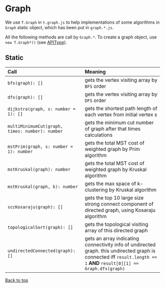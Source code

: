 # Graph
We use `T.Graph` in `t.graph.js` to help implementations of some algorithms in `Graph` static object, which has been put in `graph.*.js`.

All the following methods are call by `Graph.*`. To create a graph object, use `new T.Graph*()` (see [APIType](APIType#graph)).

## Static
Call | Meaning
:----|:-------
`bfs(graph): []` | gets the vertex visiting array by `BFS` order
`dfs(graph): []` | gets the vertex visiting array by `DFS` order
`dijkstra(graph, s: number = 1): []` | gets the shortest path length of each vertex from initial vertex s
`multiMinimumCut(graph, times: number): number` | gets the minimum cut number of graph after that times calculations
`mstPrim(graph, s: number = 1): number` | gets the total MST cost of weighted graph by Prim algorithm
`mstKruskal(graph): number` | gets the total MST cost of weighted graph by Kruskal algorithm
`mstKruskal(graph, k): number` | gets the max space of k-clustering by Kruskal algorithm
`sccKosaraju(graph): []` | gets the top 10 large size strong connect component of directed graph, using Kosaraju algorithm
`topologicalSort(graph): []` | gets the topological visiting array of this directed graph
`undirectedConnected(graph): []` | gets an array indicating connectivity info of undirected graph. this undirected graph is connected iff `result.length == 1` __AND__ `result[0][1] == Graph.dfs(graph)`

[Back to top](#graph)